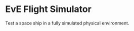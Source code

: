 EvE Flight Simulator
====================

Test a space ship in a fully simulated physical environment.
